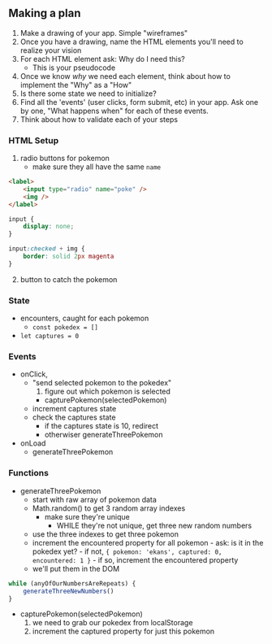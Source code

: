 ## Making a plan
1) Make a drawing of your app. Simple "wireframes"
2) Once you have a drawing, name the HTML elements you'll need to realize your vision
3) For each HTML element ask: Why do I need this?
    - This is your pseudocode
4) Once we know _why_ we need each element, think about how to implement the "Why" as a "How"
5) Is there some state we need to initialize?
6) Find all the 'events' (user clicks, form submit, etc) in your app. Ask one by one, "What happens when" for each of these events.
7) Think about how to validate each of your steps

### HTML Setup
1) radio buttons for pokemon
    - make sure they all have the same `name`

```html
<label>
    <input type="radio" name="poke" />
    <img />
</label>
```

```css
input {
    display: none;
}

input:checked + img {
    border: solid 2px magenta
}
```

2) button to catch the pokemon

### State
- encounters, caught for each pokemon
    - `const pokedex = []`
- `let captures = 0`

### Events
- onClick,
    - "send selected pokemon to the pokedex"
        1) figure out which pokemon is selected
        - capturePokemon(selectedPokemon)
    - increment captures state
    - check the captures state
        - if the captures state is 10, redirect
        - otherwiser generateThreePokemon
- onLoad
    - generateThreePokemon

### Functions
- generateThreePokemon
    - start with raw array of pokemon data
    - Math.random() to get 3 random array indexes
        - make sure they're unique
            - WHILE they're not unique, get three new random numbers
    - use the three indexes to get three pokemon
    - increment the encountered property for all pokemon
            - ask: is it in the pokedex yet?
            - if not, `{ pokemon: 'ekans', captured: 0, encountered: 1 }`
            - if so, increment the encountered property
    - we'll put them in the DOM

```js
while (anyOfOurNumbersAreRepeats) {
    generateThreeNewNumbers()
}
```

- capturePokemon(selectedPokemon)
    1) we need to grab our pokedex from localStorage
    2) increment the captured property for just this pokemon
